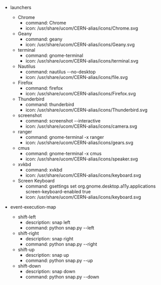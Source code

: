- launchers
    - Chrome
        - command: Chrome
        - icon: /usr/share/ucom/CERN-alias/icons/Chrome.svg
    - Geany
        - command: geany
        - icon: /usr/share/ucom/CERN-alias/icons/Geany.svg
    - terminal
        - command: gnome-terminal
        - icon: /usr/share/ucom/CERN-alias/icons/terminal.svg
    - Nautilus
        - command: nautilus --no-desktop
        - icon: /usr/share/ucom/CERN-alias/icons/file.svg
    - Firefox
        - command: firefox
        - icon: /usr/share/ucom/CERN-alias/icons/Firefox.svg
    - Thunderbird
        - command: thunderbird
        - icon: /usr/share/ucom/CERN-alias/icons/Thunderbird.svg
    - screenshot
        - command: screenshot --interactive
        - icon: /usr/share/ucom/CERN-alias/icons/camera.svg
    - ranger
        - command: gnome-terminal -x ranger
        - icon: /usr/share/ucom/CERN-alias/icons/gears.svg
    - cmus
        - command: gnome-terminal -x cmus
        - icon: /usr/share/ucom/CERN-alias/icons/speaker.svg
    - xvkbd
        - command: xvkbd
        - icon: /usr/share/ucom/CERN-alias/icons/keyboard.svg
    - Screen Keyboard
        - command: gsettings set org.gnome.desktop.a11y.applications screen-keyboard-enabled true
        - icon: /usr/share/ucom/CERN-alias/icons/keyboard.svg

- event-execution-map
   - shift-left
      - description: snap left
      - command: python snap.py --left
   - shift-right
      - description: snap right
      - command: python snap.py --right
    - shift-up
      - description: snap up
      - command: python snap.py --up
   - shift-down
      - description: snap down
      - command: python snap.py --down
